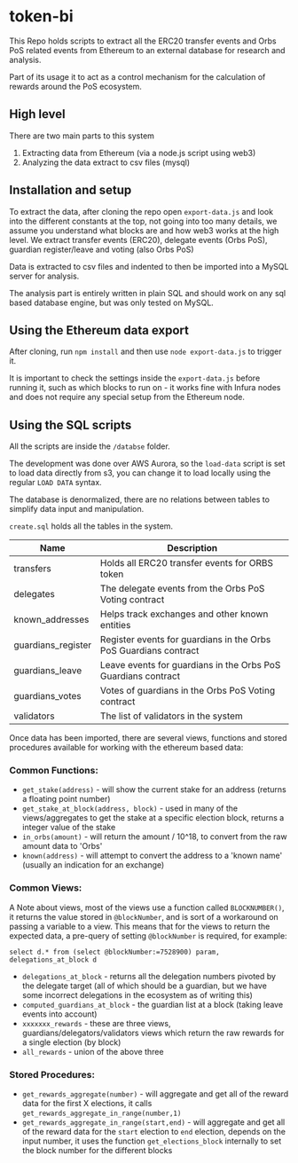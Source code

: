 # token-bi

This Repo holds scripts to extract all the ERC20 transfer events and Orbs PoS related events from Ethereum to an external database for research and analysis.

Part of its usage it to act as a control mechanism for the calculation of rewards around the PoS ecosystem.

## High level

There are two main parts to this system

1. Extracting data from Ethereum (via a node.js script using web3)
2. Analyzing the data extract to csv files (mysql)

## Installation and setup

To extract the data, after cloning the repo open `export-data.js` and look into the different constants at the top, not going into too many details, we assume you understand what blocks are and how web3 works at the high level. We extract transfer events (ERC20), delegate events (Orbs PoS), guardian register/leave and voting (also Orbs PoS)

Data is extracted to csv files and indented to then be imported into a MySQL server for analysis.

The analysis part is entirely written in plain SQL and should work on any sql based database engine, but was only tested on MySQL.

## Using the Ethereum data export

After cloning, run `npm install` and then use `node export-data.js` to trigger it.

It is important to check the settings inside the `export-data.js` before running it, such as which blocks to run on - it works fine with Infura nodes and does not require any special setup from the Ethereum node.

## Using the SQL scripts

All the scripts are inside the `/databse` folder.

The development was done over AWS Aurora, so the `load-data` script is set to load data directly from s3, you can change it to load locally using the regular `LOAD DATA` syntax.

The database is denormalized, there are no relations between tables to simplify data input and manipulation.

`create.sql` holds all the tables in the system.

| Name               | Description                                                      |
|--------------------|------------------------------------------------------------------|
| transfers          | Holds all ERC20 transfer events for ORBS token                   |
| delegates          | The delegate events from the Orbs PoS Voting contract            |
| known_addresses    | Helps track exchanges and other known entities                   |
| guardians_register | Register events for guardians in the Orbs PoS Guardians contract |
| guardians_leave    | Leave events for guardians in the Orbs PoS Guardians contract    |
| guardians_votes    | Votes of guardians in the Orbs PoS Voting contract               |
| validators         | The list of validators in the system                             |

Once data has been imported, there are several views, functions and stored procedures available for working with the ethereum based data:

### Common Functions:

* `get_stake(address)` - will show the current stake for an address (returns a floating point number)
* `get_stake_at_block(address, block)` - used in many of the views/aggregates to get the stake at a specific election block, returns a integer value of the stake
* `in_orbs(amount)` - will return the amount / 10^18, to convert from the raw amount data to 'Orbs' 
* `known(address)` - will attempt to convert the address to a 'known name' (usually an indication for an exchange)

### Common Views:

A Note about views, most of the views use a function called `BLOCKNUMBER()`, it returns the value stored in `@blockNumber`, and is sort of a workaround on passing a variable to a view. This means that for the views to return the expected data, a pre-query of setting `@blockNumber` is required, for example:

`select d.* from (select @blockNumber:=7528900) param, delegations_at_block d`

* `delegations_at_block` - returns all the delegation numbers pivoted by the delegate target (all of which should be a guardian, but we have some incorrect delegations in the ecosystem as of writing this)
* `computed_guardians_at_block` - the guardian list at a block (taking leave events into account)
* `xxxxxxx_rewards` - these are three views, guardians/delegators/validators views which return the raw rewards for a single election (by block)
* `all_rewards` - union of the above three

### Stored Procedures:

* `get_rewards_aggregate(number)` - will aggregate and get all of the reward data for the first X elections, it calls `get_rewards_aggregate_in_range(number,1)`
* `get_rewards_aggregate_in_range(start,end)` - will aggregate and get all of the reward data for the `start` election to `end` election, depends on the input number, it uses the function `get_elections_block` internally to set the block number for the different blocks